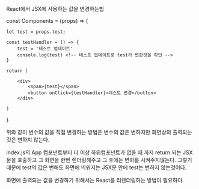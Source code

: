 React에서 JSX에 사용하는 값을 변경하는법

const Components = (props) => {

    let test = props.test;

    const testHandler = () => {
        test = '테스트 업데이트'
        console.log(test) <!-- 테스트 업데이트로 test가 변한것을 확인 -->
    }

    return (

        <div>
            <span>{test}</span>
            <button onClick={testHandler}>테스트 변경</button>
        </div>

    )

}

위와 같이 변수의 값을 직접 변경하는 방법은 변수의 값은 변하지만 화면상의 출력되는것은 변하지 않는다.

index.js의 App 컴포넌트부터 더 이상 하위컴포넌트가 없을 때 까지 return 되는 JSX문을 호출하고 그 화면을
한번 렌더링해주고 그 후에는 변화를 시켜주지않는다.
그렇기때문에 test의 값은 변해도 화면에 띄워지는 JSX문 안에 test는 변하지 않는것이다.

화면에 출력되는 값을 변경하기 위해서는 React를 리렌더링하는 방법이 필요하다.
